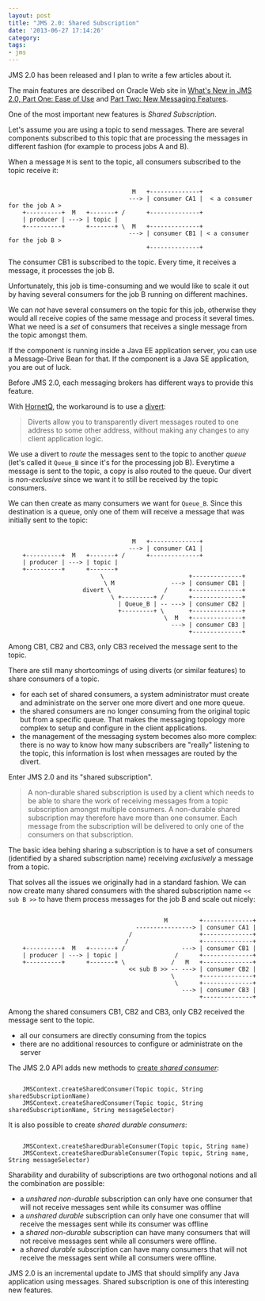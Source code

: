 ```yaml
---
layout: post
title: "JMS 2.0: Shared Subscription"
date: '2013-06-27 17:14:26'
category: 
tags:
- jms
---
```


JMS 2.0 has been released and I plan to write a few articles about it.

The main features are described on Oracle Web site in [What's New in JMS 2.0, Part One: Ease of Use][new-part-one] and [Part Two: New Messaging Features][new-part-two].

One of the most important new features is *Shared Subscription*.

Let's assume you are using a topic to send messages. There are several components subscribed to this topic that are processing the messages in different fashion (for example to process jobs A and B).

When a message `M` is sent to the topic, all consumers subscribed to the topic receive it:

<pre><code class="no-highlight">
                                   M   +--------------+
                                  ---> | consumer CA1 |  < a consumer for the job A >
    +----------+  M   +-------+ /      +--------------+
    | producer | ---> | topic |   
    +----------+      +-------+ \  M   +--------------+
                                  ---> | consumer CB1 | < a consumer for the job B >
                                       +--------------+
</code></pre>

The consumer CB1 is subscribed to the topic. Every time, it receives a message, it processes the job B.

Unfortunately, this job is time-consuming and we would like to scale it out by having several consumers for the job B running on different machines.

We can *not* have several consumers on the topic for this job, otherwise they would all receive copies of the same message and process it several times. What we need is a *set* of consumers that receives a single message from the topic amongst them.

If the component is running inside a Java EE application server, you can use a Message-Drive Bean for that. If the component is a Java SE application, you are out of luck.

Before JMS 2.0, each messaging brokers has different ways to provide this feature.

With [HornetQ][hornetq], the workaround is to use a [divert][divert]:

> Diverts allow you to transparently divert messages routed to one address to some other address, without making any changes to any client application logic.

We use a divert to *route* the messages sent to the topic to another *queue* (let's called it `Queue_B` since it's for the processing job B). Everytime a message is sent to the topic, a copy is also routed to the queue. Our divert is *non-exclusive* since we want it to still be received by the topic consumers.

We can then create as many consumers we want for `Queue_B`. Since this destination is a queue, only one of them will receive a message that was initially sent to the topic:

<pre><code class="no-highlight">
                                   M   +--------------+
                                  ---> | consumer CA1 |
    +----------+  M   +-------+ /      +--------------+
    | producer | ---> | topic |  
    +----------+      +-------+  
                          \                        +--------------+
                           \ M                ---> | consumer CB1 |
                     divert \               /      +--------------+
                             \ +---------+ /       +--------------+  
                               | Queue_B | -- ---> | consumer CB2 |
                               +---------+ \       +--------------+
                                            \  M   +--------------+
                                              ---> | consumer CB3 |
                                                   +--------------+
</code></pre>                                                  

Among CB1, CB2 and CB3, only CB3 received the message sent to the topic.

There are still many shortcomings of using diverts (or similar features) to share consumers of a topic.

* for each set of shared consumers, a system administrator must create and administrate on the server one more divert and one more queue.
* the shared consumers are no longer consuming from the original topic but from a specific queue. That makes the messaging topology more complex to setup and configure in the client applications.
* the management of the messaging system becomes also more complex: there is no way to know how many subscribers are "really" listening to the topic, this information is lost when messages are routed by the divert.

Enter JMS 2.0 and its "shared subscription".

> A non-durable shared subscription is used by a client which needs to be able to share the work of receiving messages from a topic subscription amongst multiple consumers. A non-durable shared subscription may therefore have more than one consumer. Each message from the subscription will be delivered to only one of the consumers on that subscription.

The basic idea behing sharing a subscription is to have a set of consumers (identified by a shared subscription name) receiving *exclusively* a message from a topic.

That solves all the issues we originally had in a standard fashion.
We can now create many shared consumers with the shared subscription name `<< sub B >>` to have them process messages for the job B and scale out nicely:

<pre><code class="no-highlight">
                                            M         +--------------+
                                    ----------------> | consumer CA1 |
                                  /                   +--------------+
                                 /                    +--------------+
    +----------+  M   +-------+ /                ---> | consumer CB1 |
    | producer | ---> | topic |                /      +--------------+
    +----------+      +-------+ \             /   M   +--------------+
                                  << sub B >> -- ---> | consumer CB2 |
                                              \       +--------------+
                                               \      +--------------+
                                                 ---> | consumer CB3 |
                                                      +--------------+
</code></pre>

Among the shared consumers CB1, CB2 and CB3, only CB2 received the message sent to the topic.

* all our consumers are directly consuming from the topics
* there are no additional resources to configure or administrate on the server

The JMS 2.0 API adds new methods to [create *shared consumer*][javadoc]:

<pre><code class="java">
    JMSContext.createSharedConsumer(Topic topic, String sharedSubscriptionName)
    JMSContext.createSharedConsumer(Topic topic, String sharedSubscriptionName, String messageSelector)
</code></pre>

It is also possible to create *shared durable consumers*:

<pre><code class="java">
    JMSContext.createSharedDurableConsumer(Topic topic, String name)
    JMSContext.createSharedDurableConsumer(Topic topic, String name, String messageSelector)
</code></pre>

Sharability and durability of subscriptions are two orthogonal notions and all the combination are possible:

* a *unshared non-durable* subscription can only have one consumer that will not receive messages sent while its consumer was offline
* a *unshared durable* subscription can only have one consumer that will receive the messages sent while its consumer was offline
* a *shared non-durable* subscription can have many consumers that will not receive messages sent while all consumers were offline.
* a *shared durable* subscription can have many consumers that will not receive the messages sent while all consumers were offline.

JMS 2.0 is an incremental update to JMS that should simplify any Java application using messages. Shared subscription is one of this interesting new features.

[new-part-one]: http://www.oracle.com/technetwork/articles/java/jms20-1947669.html
[new-part-two]: http://www.oracle.com/technetwork/articles/java/jms2messaging-1954190.html
[hornetq]: http://hornetq.org/
[divert]: http://docs.jboss.org/hornetq/2.3.0.Final/docs/user-manual/html/diverts.html
[javadoc]: https://jms-spec.java.net/2.0/apidocs/javax/jms/JMSContext.html#createSharedConsumer(javax.jms.Topic,%20java.lang.String)